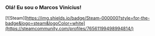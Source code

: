 ### Olá! Eu sou o Marcos Vinícius!
[![Steam][https://img.shields.io/badge/Steam-000000?style=for-the-badge&logo=steam&logoColor=white](https://steamcommunity.com/profiles/76561199498994814/)
